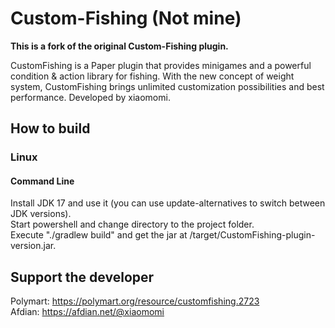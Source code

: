 # Custom-Fishing (Not mine)

**This is a fork of the original Custom-Fishing plugin.**

CustomFishing is a Paper plugin that provides minigames and a powerful condition & action library for fishing.
With the new concept of weight system, CustomFishing brings unlimited customization possibilities and best performance.
Developed by xiaomomi.

## How to build

### Linux

#### Command Line

Install JDK 17 and use it (you can use update-alternatives to switch between JDK versions).\
Start powershell and change directory to the project folder.\
Execute "./gradlew build" and get the jar at /target/CustomFishing-plugin-version.jar.

## Support the developer

Polymart: https://polymart.org/resource/customfishing.2723 \
Afdian: https://afdian.net/@xiaomomi